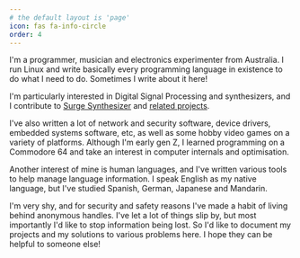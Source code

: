 ```yaml
---
# the default layout is 'page'
icon: fas fa-info-circle
order: 4
---
```


I'm a programmer, musician and electronics experimenter from Australia. I run Linux and write basically every programming language in existence to do what I need to do. Sometimes I write about it here!

I'm particularly interested in Digital Signal Processing and synthesizers, and I contribute to [Surge Synthesizer](https://surge-synthesizer.github.io/) and [related projects](https://github.com/surge-synthesizer/).

I've also written a lot of network and security software, device drivers, embedded systems software, etc, as well as some hobby video games on a variety of platforms. Although I'm early gen Z, I learned programming on a Commodore 64 and take an interest in computer internals and optimisation.

Another interest of mine is human languages, and I've written various tools to help manage language information. I speak English as my native language, but I've studied Spanish, German, Japanese and Mandarin.

I'm very shy, and for security and safety reasons I've made a habit of living behind anonymous handles. I've let a lot of things slip by, but most importantly I'd like to stop information being lost. So I'd like to document my projects and my solutions to various problems here. I hope they can be helpful to someone else!
